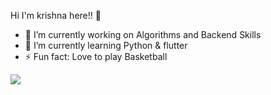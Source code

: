 Hi I'm krishna here!! 👋


- 🔭 I’m currently working on Algorithms and Backend Skills
- 🌱 I’m currently learning Python & flutter
- ⚡ Fun fact: Love to play Basketball
<img src="https://github-readme-stats.vercel.app/api?username=kri-sh27&&show_icons=true&title_color=fa8010&icon_color=bb2acf&text_color=ffffff&bg_color=2f4f4f">
